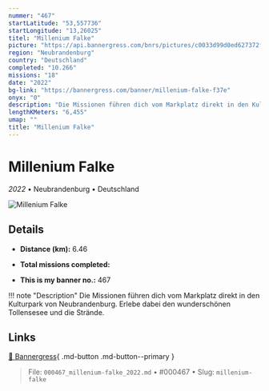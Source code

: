 ```yaml
---
nummer: "467"
startLatitude: "53,557736"
startLongitude: "13,26025"
titel: "Millenium Falke"
picture: "https://api.bannergress.com/bnrs/pictures/c0033d99d0ed627372fa4bb5a1b9312b"
region: "Neubrandenburg"
country: "Deutschland"
completed: "10.266"
missions: "18"
date: "2022"
bg-link: "https://bannergress.com/banner/millenium-falke-f37e"
onyx: "0"
description: "Die Missionen führen dich vom Markplatz direkt in den Kulturpark von Neubrandenburg. Erlebe dabei den wunderschönen Tollensesee und die Strände."
lengthKMeters: "6,455"
umap: ""
title: "Millenium Falke"
---
```

# Millenium Falke

*2022* • Neubrandenburg • Deutschland

![Millenium Falke](https://api.bannergress.com/bnrs/pictures/c0033d99d0ed627372fa4bb5a1b9312b)

## Details
- **Distance (km):** 6.46

- **Total missions completed:** 
- **This is my banner no.:** 467


!!! note "Description"
    Die Missionen führen dich vom Markplatz direkt in den Kulturpark von Neubrandenburg. Erlebe dabei den wunderschönen Tollensesee und die Strände.



## Links
[🔗 Bannergress](https://bannergress.com/banner/millenium-falke-f37e){ .md-button .md-button--primary }



> File: `000467_millenium-falke_2022.md` • #000467 • Slug: `millenium-falke`
